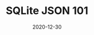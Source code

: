 ---
date: "2020-12-30"
title: SQLite JSON 101
link: https://katacoda.com/lucasmelin/scenarios/sqlite-json-101
summary: Katacoda course about how to work with JSON data using SQLite.
github: https://github.com/lucasmelin/katacoda-scenarios
---